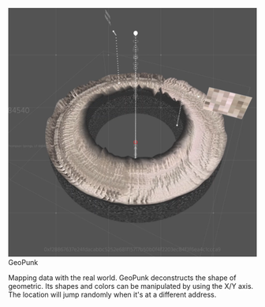 

![alt text](https://github.com/ileivoivm/GeoPunk/blob/main/snap.png)
GeoPunk

Mapping data with the real world. GeoPunk deconstructs the shape of geometric. 
Its shapes and colors can be manipulated by using the X/Y axis. 
The location will jump randomly when it's at a different address. 
